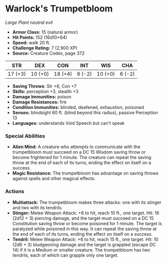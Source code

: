 # Warlock's Trumpetbloom

*Large* *Plant* *neutral evil*

- **Armor Class:** 15 (natural armor)
- **Hit Points:** 152 (16d10+64)
- **Speed:** walk 20 ft.
- **Challenge Rating:** 7 (2,900 XP)
- **Source:** Creature Codex, page 372

| STR | DEX | CON | INT | WIS | CHA |
| --- | --- | --- | --- | --- | --- |
| 17 (+3) | 10 (+0) | 18 (+4) | 6 (-2) | 10 (+0) | 6 (-2) |

- **Saving Throws**: Str +6, Con +7
- **Skills:** perception +3, stealth +3
- **Damage Immunities:** poison
- **Damage Resistances:** fire
- **Condition Immunities:** blinded, deafened, exhaustion, poisoned
- **Senses:** blindsight 60 ft. (blind beyond this radius), passive Perception 13
- **Languages:** understands Void Speech but can't speak

### Special Abilities

- **Alien Mind:** A creature who attempts to communicate with the trumpetbloom must succeed on a DC 15 Wisdom saving throw or become frightened for 1 minute. The creature can repeat the saving throw at the end of each of its turns, ending the effect on itself on a success.
- **Magic Resistance:** The trumpetbloom has advantage on saving throws against spells and other magical effects.

### Actions

- **Multiattack:** The trumpetbloom makes three attacks: one with its stinger and two with its tendrils.
- **Stinger:** Melee Weapon Attack: +6 to hit, reach 10 ft., one target. Hit: 16 (2d12 + 3) piercing damage, and the target must succeed on a DC 15 Constitution saving throw or become poisoned for 1 minute. The target is paralyzed while poisoned in this way. It can repeat the saving throw at the end of each of its turns, ending the effect on itself on a success.
- **Tendril:** Melee Weapon Attack: +6 to hit, reach 15 ft., one target. Hit: 10 (2d6 + 3) bludgeoning damage and the target is grappled (escape DC 14) if it is a Medium or smaller creature. The trumpetbloom has two tendrils, each of which can grapple only one target.



